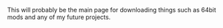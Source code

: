 This will probably be the main page for downloading things such as 64bit mods and any of my future projects.
